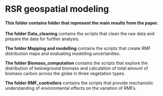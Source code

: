 # RSR geospatial modeling

#### This folder contains folder that represent the main results from the paper.

**The folder Data_cleaning** contains the scripts that clean the raw data and prepare the data for further analysis.

**The folder Mapping and modelling** contains the scripts that create RMF distribution maps and evaluating modelling uncertainties.

**The folder Biomass_computation** contains the scripts that explore the distribution of belowground biomass and calculation of total amount of biomass carbon across the globe in three vegetation types.

**The folder RMF_controllers** contains the scripts that provide mechanistic understanding of environmental effects on the variation of RMFs.
